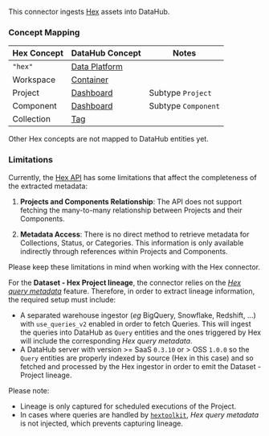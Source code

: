 This connector ingests [Hex](https://hex.tech/) assets into DataHub.

### Concept Mapping

| Hex Concept | DataHub Concept                                                                           | Notes               |
| ----------- | ----------------------------------------------------------------------------------------- | ------------------- |
| `"hex"`     | [Data Platform](https://docs.datahub.com/docs/generated/metamodel/entities/dataplatform/) |                     |
| Workspace   | [Container](https://docs.datahub.com/docs/generated/metamodel/entities/container/)        |                     |
| Project     | [Dashboard](https://docs.datahub.com/docs/generated/metamodel/entities/dashboard/)        | Subtype `Project`   |
| Component   | [Dashboard](https://docs.datahub.com/docs/generated/metamodel/entities/dashboard/)        | Subtype `Component` |
| Collection  | [Tag](https://docs.datahub.com/docs/generated/metamodel/entities/Tag/)                    |                     |

Other Hex concepts are not mapped to DataHub entities yet.

### Limitations

Currently, the [Hex API](https://learn.hex.tech/docs/api/api-reference) has some limitations that affect the completeness of the extracted metadata:

1. **Projects and Components Relationship**: The API does not support fetching the many-to-many relationship between Projects and their Components.

2. **Metadata Access**: There is no direct method to retrieve metadata for Collections, Status, or Categories. This information is only available indirectly through references within Projects and Components.

Please keep these limitations in mind when working with the Hex connector.

For the **Dataset - Hex Project lineage**, the connector relies on the
[_Hex query metadata_](https://learn.hex.tech/docs/explore-data/cells/sql-cells/sql-cells-introduction#query-metadata) feature.
Therefore, in order to extract lineage information, the required setup must include:

- A separated warehouse ingestor (_eg_ BigQuery, Snowflake, Redshift, ...) with `use_queries_v2` enabled in order to fetch Queries.
  This will ingest the queries into DataHub as `Query` entities and the ones triggered by Hex will include the corresponding _Hex query metadata_.
- A DataHub server with version >= SaaS `0.3.10` or > OSS `1.0.0` so the `Query` entities are properly indexed by source (Hex in this case) and so fetched and processed by the Hex ingestor in order to emit the Dataset - Project lineage.

Please note:

- Lineage is only captured for scheduled executions of the Project.
- In cases where queries are handled by [`hextoolkit`](https://learn.hex.tech/tutorials/connect-to-data/using-the-hextoolkit), _Hex query metadata_ is not injected, which prevents capturing lineage.
